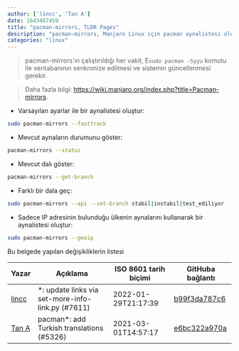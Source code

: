 ```yaml
---
author: ['lincc', 'Tan A']
date: 1643487459
title: "pacman-mirrors, TLDR Pages"
description: "pacman-mirrors, Manjaro Linux için pacman aynalistesi oluşturucu."
categories: "linux"
---
```

> pacman-mirrors'ın çalıştırıldığı her vakit, E`sudo pacman -Syyu` komutu ile veritabanının senkronize edilmesi ve sistemin güncellenmesi gerekir.

> Daha fazla bilgi: <https://wiki.manjaro.org/index.php?title=Pacman-mirrors>.

- Varsayılan ayarlar ile bir aynalistesi oluştur:

```bash
sudo pacman-mirrors --fasttrack
```

- Mevcut aynaların durumunu göster:

```bash
pacman-mirrors --status
```

- Mevcut dalı göster:

```bash
pacman-mirrors --get-branch
```

- Farklı bir dala geç:

```bash
sudo pacman-mirrors --api --set-branch stabil|instabil|test_ediliyor
```

- Sadece IP adresinin bulunduğu ülkenin aynalarını kullanarak bir aynalistesi oluştur:

```bash
sudo pacman-mirrors --geoip
```
Bu belgede yapılan değişikliklerin listesi


Yazar | Açıklama | ISO 8601 tarih biçimi | GitHuba bağlantı
------|-----|-----|-----
[lincc](mailto:46962923+blueskyson@users.noreply.github.com) | *: update links via set-more-info-link.py (#7611) | 2022-01-29T21:17:39 | [b99f3da787c6](https://github.com/tldr-pages/tldr/commit/b99f3da787c6f43a545b9cb5ebd8265b1367fbc4)
[Tan A](mailto:40173707+Yutyo@users.noreply.github.com) | pacman*: add Turkish translations (#5326) | 2021-03-01T14:57:17 | [e6bc322a970a](https://github.com/tldr-pages/tldr/commit/e6bc322a970aca9d969c454877fc7f06e400ef87)

